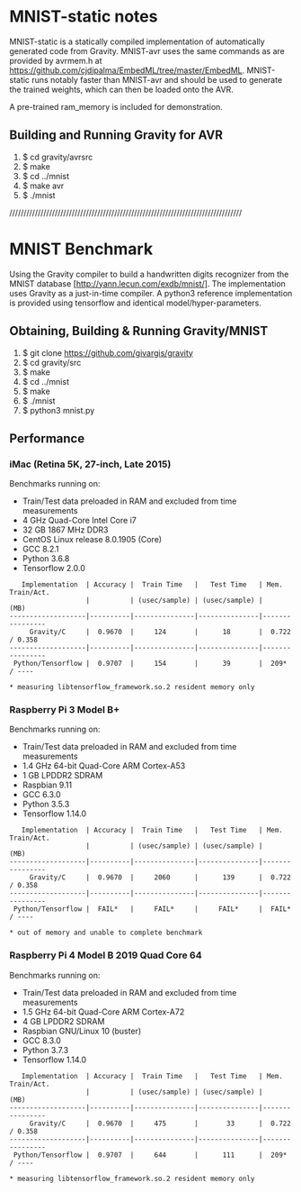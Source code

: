 # MNIST-static notes

MNIST-static is a statically compiled implementation of automatically generated 
code from Gravity. MNIST-avr uses the same commands as are provided by avrmem.h
at https://github.com/cjdipalma/EmbedML/tree/master/EmbedML. MNIST-static runs
notably faster than MNIST-avr and should be used to generate the trained weights,
which can then be loaded onto the AVR.

A pre-trained ram_memory is included for demonstration.

## Building and Running Gravity for AVR
  1. $ cd gravity/avrsrc
  2. $ make
  3. $ cd ../mnist
  4. $ make avr
  5. $ ./mnist

//////////////////////////////////////////////////////////////////////////////////

# MNIST Benchmark

Using the Gravity compiler to build a handwritten digits recognizer from the
MNIST database [http://yann.lecun.com/exdb/mnist/]. The implementation uses
Gravity as a just-in-time compiler. A python3 reference implementation is
provided using tensorflow and identical model/hyper-parameters.

## Obtaining, Building & Running Gravity/MNIST
  1. $ git clone https://github.com/givargis/gravity
  2. $ cd gravity/src
  3. $ make
  4. $ cd ../mnist
  5. $ make
  6. $ ./mnist
  7. $ python3 mnist.py

## Performance

### iMac (Retina 5K, 27-inch, Late 2015)

Benchmarks running on:
  * Train/Test data preloaded in RAM and excluded from time measurements
  * 4 GHz Quad-Core Intel Core i7
  * 32 GB 1867 MHz DDR3
  * CentOS Linux release 8.0.1905 (Core)
  * GCC 8.2.1
  * Python 3.6.8
  * Tensorflow 2.0.0

```
   Implementation  | Accuracy |  Train Time   |   Test Time   | Mem. Train/Act.
                   |          | (usec/sample) | (usec/sample) |      (MB)
-------------------|----------|---------------|---------------|----------------
     Gravity/C     |  0.9670  |     124       |      18       |  0.722 / 0.358
-------------------|----------|---------------|---------------|----------------
 Python/Tensorflow |  0.9707  |     154       |      39       |  209* / ----

* measuring libtensorflow_framework.so.2 resident memory only
```

### Raspberry Pi 3 Model B+

Benchmarks running on:
  * Train/Test data preloaded in RAM and excluded from time measurements
  * 1.4 GHz 64-bit Quad-Core ARM Cortex-A53
  * 1 GB LPDDR2 SDRAM
  * Raspbian 9.11
  * GCC 6.3.0
  * Python 3.5.3
  * Tensorflow 1.14.0

```
   Implementation  | Accuracy |  Train Time   |   Test Time   | Mem. Train/Act.
                   |          | (usec/sample) | (usec/sample) |      (MB)
-------------------|----------|---------------|---------------|----------------
     Gravity/C     |  0.9670  |     2060      |      139      |  0.722 / 0.358
-------------------|----------|---------------|---------------|----------------
 Python/Tensorflow |  FAIL*   |     FAIL*     |     FAIL*     |  FAIL* / ----

* out of memory and unable to complete benchmark
```

### Raspberry Pi 4 Model B 2019 Quad Core 64

Benchmarks running on:
  * Train/Test data preloaded in RAM and excluded from time measurements
  * 1.5 GHz 64-bit Quad-Core ARM Cortex-A72
  * 4 GB LPDDR2 SDRAM
  * Raspbian GNU/Linux 10 (buster)
  * GCC 8.3.0
  * Python 3.7.3
  * Tensorflow 1.14.0

```
   Implementation  | Accuracy |  Train Time   |   Test Time   | Mem. Train/Act.
                   |          | (usec/sample) | (usec/sample) |      (MB)
-------------------|----------|---------------|---------------|----------------
     Gravity/C     |  0.9670  |     475       |       33      |  0.722 / 0.358
-------------------|----------|---------------|---------------|----------------
 Python/Tensorflow |  0.9707  |     644       |      111      |  209* / ----

* measuring libtensorflow_framework.so.2 resident memory only
```
